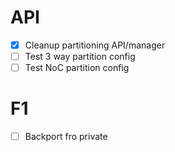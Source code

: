 # API
- [x] Cleanup partitioning API/manager
- [ ] Test 3 way partition config
- [ ] Test NoC partition config

# F1
- [ ] Backport fro private
